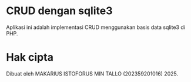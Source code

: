 # CRUD dengan sqlite3

Aplikasi ini adalah implementasi CRUD menggunakan basis data sqlite3 di PHP.

# Hak cipta

Dibuat oleh MAKARIUS ISTOFORUS MIN TALLO (202359201016) 2025.

